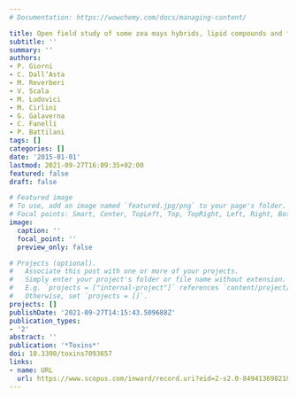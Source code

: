 ```yaml
---
# Documentation: https://wowchemy.com/docs/managing-content/

title: Open field study of some zea mays hybrids, lipid compounds and fumonisins accumulation
subtitle: ''
summary: ''
authors:
- P. Giorni
- C. Dall’Asta
- M. Reverberi
- V. Scala
- M. Ludovici
- M. Cirlini
- G. Galaverna
- C. Fanelli
- P. Battilani
tags: []
categories: []
date: '2015-01-01'
lastmod: 2021-09-27T16:09:35+02:00
featured: false
draft: false

# Featured image
# To use, add an image named `featured.jpg/png` to your page's folder.
# Focal points: Smart, Center, TopLeft, Top, TopRight, Left, Right, BottomLeft, Bottom, BottomRight.
image:
  caption: ''
  focal_point: ''
  preview_only: false

# Projects (optional).
#   Associate this post with one or more of your projects.
#   Simply enter your project's folder or file name without extension.
#   E.g. `projects = ["internal-project"]` references `content/project/deep-learning/index.md`.
#   Otherwise, set `projects = []`.
projects: []
publishDate: '2021-09-27T14:15:43.509688Z'
publication_types:
- '2'
abstract: ''
publication: '*Toxins*'
doi: 10.3390/toxins7093657
links:
- name: URL
  url: https://www.scopus.com/inward/record.uri?eid=2-s2.0-84941369821&doi=10.3390%2ftoxins7093657&partnerID=40&md5=cbad4ce8e8b91526c0c1db742b676cb2
---
```

